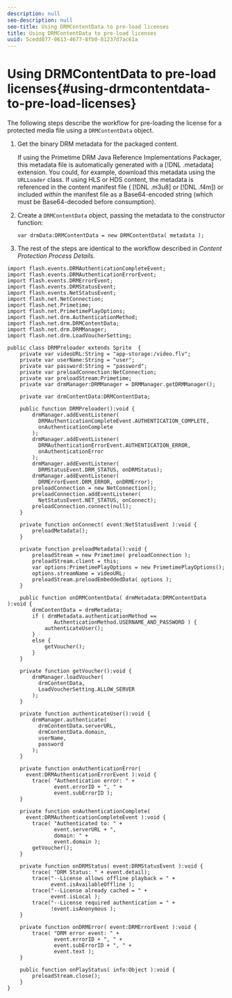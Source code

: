 ```yaml
---
description: null
seo-description: null
seo-title: Using DRMContentData to pre-load licenses
title: Using DRMContentData to pre-load licenses
uuid: 5cedd077-0613-4677-8fb0-81237d7ac61a
---
```


# Using DRMContentData to pre-load licenses{#using-drmcontentdata-to-pre-load-licenses}

The following steps describe the workflow for pre-loading the license for a protected media file using a `DRMContentData` object. 

1. Get the binary DRM metadata for the packaged content.

   If using the Primetime DRM Java Reference Implementations Packager, this metadata file is automatically generated with a [!DNL .metadata] extension. You could, for example, download this metadata using the `URLLoader` class. If using HLS or HDS content, the metadata is referenced in the content manifest file ( [!DNL .m3u8] or [!DNL .f4m]) or included *within* the manifest file as a Base64-encoded string (which must be Base64-decoded before consumption).
1. Create a `DRMContentData` object, passing the metadata to the constructor function:

   ```
   var drmData:DRMContentData = new DRMContentData( metadata );
   ```

1. The rest of the steps are identical to the workflow described in *Content Protection Process Details*.

<!--<a id="example_EBEDA8E10F6344CABA4DE31DC342B8F8"></a>-->

```
import flash.events.DRMAuthenticationCompleteEvent; 
import flash.events.DRMAuthenticationErrorEvent; 
import flash.events.DRMErrorEvent; 
import flash.events.DRMStatusEvent; 
import flash.events.NetStatusEvent; 
import flash.net.NetConnection; 
import flash.net.Primetime; 
import flash.net.PrimetimePlayOptions; 
import flash.net.drm.AuthenticationMethod; 
import flash.net.drm.DRMContentData; 
import flash.net.drm.DRMManager; 
import flash.net.drm.LoadVoucherSetting; 
  
public class DRMPreloader extends Sprite  { 
    private var videoURL:String = "app-storage:/video.flv"; 
    private var userName:String = "user"; 
    private var password:String = "password"; 
    private var preloadConnection:NetConnection; 
    private var preloadStream:Primetime; 
    private var drmManager:DRMManager = DRMManager.getDRMManager(); 
 
    private var drmContentData:DRMContentData; 
 
    public function DRMPreloader():void { 
        drmManager.addEventListener(  
          DRMAuthenticationCompleteEvent.AUTHENTICATION_COMPLETE,  
          onAuthenticationComplete 
        ); 
        drmManager.addEventListener( 
          DRMAuthenticationErrorEvent.AUTHENTICATION_ERROR,  
          onAuthenticationError 
        ); 
        drmManager.addEventListener( 
          DRMStatusEvent.DRM_STATUS, onDRMStatus); 
        drmManager.addEventListener( 
          DRMErrorEvent.DRM_ERROR, onDRMError); 
        preloadConnection = new NetConnection(); 
        preloadConnection.addEventListener( 
          NetStatusEvent.NET_STATUS, onConnect); 
        preloadConnection.connect(null);  
    } 
 
    private function onConnect( event:NetStatusEvent ):void {  
        preloadMetadata(); 
    } 
 
    private function preloadMetadata():void {  
        preloadStream = new Primetime( preloadConnection ); 
        preloadStream.client = this; 
        var options:PrimetimePlayOptions = new PrimetimePlayOptions(); 
        options.streamName = videoURL; 
        preloadStream.preloadEmbeddedData( options );  
    }  
 
    public function onDRMContentData( drmMetadata:DRMContentData ):void {  
        drmContentData = drmMetadata; 
        if ( drmMetadata.authenticationMethod ==  
               AuthenticationMethod.USERNAME_AND_PASSWORD ) {  
            authenticateUser(); 
        } 
        else {  
            getVoucher(); 
        } 
    } 
 
    private function getVoucher():void {  
        drmManager.loadVoucher(  
          drmContentData,  
          LoadVoucherSetting.ALLOW_SERVER  
        ); 
    } 
 
    private function authenticateUser():void {  
        drmManager.authenticate(  
          drmContentData.serverURL,  
          drmContentData.domain,  
          userName,  
          password  
        ); 
    } 
 
    private function onAuthenticationError(  
      event:DRMAuthenticationErrorEvent ):void {  
        trace( "Authentication error: " +  
               event.errorID + ", " +  
               event.subErrorID ); 
    } 
 
    private function onAuthenticationComplete(  
      event:DRMAuthenticationCompleteEvent ):void {  
        trace( "Authenticated to: " +  
               event.serverURL + ",  
               domain: " +  
               event.domain ); 
        getVoucher(); 
    } 
 
    private function onDRMStatus( event:DRMStatusEvent ):void { 
        trace( "DRM Status: " + event.detail); 
        trace("--License allows offline playback = " +  
              event.isAvailableOffline ); 
        trace("--License already cached = " +  
              event.isLocal ); 
        trace("--License required authentication = " +  
              !event.isAnonymous ); 
    } 
 
    private function onDRMError( event:DRMErrorEvent ):void { 
        trace( "DRM error event: " +  
               event.errorID + ", " +  
               event.subErrorID + ", " +  
               event.text ); 
    } 
 
    public function onPlayStatus( info:Object ):void { 
        preloadStream.close(); 
    }  
} 
```

